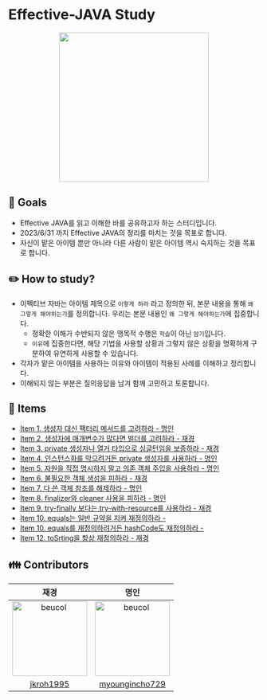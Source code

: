 # Effective-JAVA Study
<p align="center">
  <img width="300 height="300" src="https://user-images.githubusercontent.com/85445649/229353914-113fbd33-ba74-4f11-97c8-711101c09143.png">
</p>

## 🔎 Goals
- Effective JAVA를 읽고 이해한 바를 공유하고자 하는 스터디입니다.
- 2023/6/31 까지 Effective JAVA의 정리를 마치는 것을 목표로 합니다.
- 자신이 맡은 아이템 뿐만 아니라 다른 사람이 맡은 아이템 역시 숙지하는 것을 목표로 합니다.

## ✏️ How to study?
- 이펙티브 자바는 아이템 제목으로 `이렇게 하라` 라고 정의한 뒤, 본문 내용을 통해 `왜 그렇게 해야하는가`를 정의합니다. 우리는 본문 내용인 `왜 그렇게 해야하는가`에 집중합니다.
  - 정확한 이해가 수반되지 않은 맹목적 수행은 `학습`이 아닌 `암기`입니다.
  - `이유`에 집중한다면, 해당 기법을 사용할 상황과 그렇지 않은 상황을 명확하게 구분하여 유연하게 사용할 수 있습니다.
- 각자가 맡은 아이템을 사용하는 이유와 아이템이 적용된 사례를 이해하고 정리합니다.
- 이해되지 않는 부분은 질의응답을 남겨 함께 고민하고 토론합니다.

## 💼 Items
- [Item 1. 생성자 대신 팩터리 메서드를 고려하라 - 명인](https://github.com/jkroh1995/Effective-JAVA/blob/main/1%EC%9E%A5%20%EA%B0%9D%EC%B2%B4%EC%9D%98%20%EC%83%9D%EC%84%B1%EA%B3%BC%20%ED%8C%8C%EA%B4%B4/01.%20%EC%83%9D%EC%84%B1%EC%9E%90%20%EB%8C%80%EC%8B%A0%20%EC%A0%95%EC%A0%81%20%ED%8C%A9%ED%84%B0%EB%A6%AC%20%EB%A9%94%EC%84%9C%EB%93%9C%EB%A5%BC%20%EA%B3%A0%EB%A0%A4%ED%95%98%EB%9D%BC.md)
- [Item 2. 생성자에 매개변수가 많다면 빌더를 고려하라 - 재경](https://github.com/jkroh1995/Effective-JAVA/blob/main/1%EC%9E%A5%20%EA%B0%9D%EC%B2%B4%EC%9D%98%20%EC%83%9D%EC%84%B1%EA%B3%BC%20%ED%8C%8C%EA%B4%B4/02.%20%EC%83%9D%EC%84%B1%EC%9E%90%EC%97%90%20%EB%A7%A4%EA%B0%9C%EB%B3%80%EC%88%98%EA%B0%80%20%EB%A7%8E%EB%8B%A4%EB%A9%B4%20%EB%B9%8C%EB%8D%94%EB%A5%BC%20%EA%B3%A0%EB%A0%A4%ED%95%98%EB%9D%BC.md)
- [Item 3. private 생성자나 열거 타입으로 싱글턴임을 보증하라 - 재경](https://github.com/jkroh1995/Effective-JAVA/blob/main/1%EC%9E%A5%20%EA%B0%9D%EC%B2%B4%EC%9D%98%20%EC%83%9D%EC%84%B1%EA%B3%BC%20%ED%8C%8C%EA%B4%B4/03.%20private%20%EC%83%9D%EC%84%B1%EC%9E%90%EB%82%98%20%EC%97%B4%EA%B1%B0%20%ED%83%80%EC%9E%85%EC%9C%BC%EB%A1%9C%20%EC%8B%B1%EA%B8%80%ED%84%B4%EC%9E%84%EC%9D%84%20%EB%B3%B4%EC%A6%9D%ED%95%98%EB%9D%BC.md)
- [Item 4. 인스턴스화를 막으려거든 private 생성자를 사용하라 - 명인](https://github.com/jkroh1995/Effective-JAVA/blob/main/1%EC%9E%A5%20%EA%B0%9D%EC%B2%B4%EC%9D%98%20%EC%83%9D%EC%84%B1%EA%B3%BC%20%ED%8C%8C%EA%B4%B4/04.%20%EC%9D%B8%EC%8A%A4%ED%84%B4%EC%8A%A4%ED%99%94%EB%A5%BC%20%EB%A7%89%EC%9C%BC%EB%A0%A4%EA%B1%B0%EB%93%A0%20private%20%EC%83%9D%EC%84%B1%EC%9E%90%EB%A5%BC%20%EC%82%AC%EC%9A%A9%ED%95%98%EB%9D%BC.md)
- [Item 5. 자원을 직접 명시하지 말고 의존 객체 주입을 사용하라 - 명인]()
- [Item 6. 불필요한 객체 생성을 피하라 - 재경](https://github.com/jkroh1995/Effective-JAVA/blob/main/1%EC%9E%A5%20%EA%B0%9D%EC%B2%B4%EC%9D%98%20%EC%83%9D%EC%84%B1%EA%B3%BC%20%ED%8C%8C%EA%B4%B4/06.%EB%B6%88%ED%95%84%EC%9A%94%ED%95%9C%20%EA%B0%9D%EC%B2%B4%20%EC%83%9D%EC%84%B1%EC%9D%84%20%ED%94%BC%ED%95%98%EB%9D%BC.md)
- [Item 7. 다 쓴 객체 참조를 해제하라 - 명인]()
- [Item 8. finalizer와 cleaner 사용을 피하라 - 명인]()
- [Item 9. try-finally 보다는 try-with-resource를 사용하라 - 재경]()
- [Item 10. equals는 일반 규약을 지켜 재정의하라 - ]()
- [Item 10. equals를 재정의하려거든 hashCode도 재정의하라 - ]()
- [Item 12. toSrting을 항상 재정의하라 - 재경]()


## 👪 Contributors

|재경|명인|
|:-:|:-:|
|<img src="https://avatars.githubusercontent.com/u/85445649?v=4" alt="beucol" width="150" height="150">|<img src="https://avatars.githubusercontent.com/u/104813146?v=4" alt="beucol" width="150" height="150">|
|[jkroh1995](https://github.com/jkroh1995)|[myoungincho729](https://github.com/myoungincho729)|
